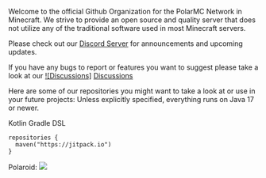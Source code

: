 Welcome to the official Github Organization for the PolarMC Network in Minecraft.
We strive to provide an open source and quality server that does not utilize any 
of the traditional software used in most Minecraft servers.

Please check out our 
<a class="github-button" href="https://discord.gg/CbC5tCAKsv" data-color-scheme="no-preference: dark_high_contrast; light: dark_high_contrast; dark: dark_high_contrast;" data-icon="octicon-comment-discussion" data-size="large" aria-label="Discuss buttons/github-buttons on GitHub">Discord Server</a> for announcements and upcoming updates.


If you have any bugs to report or features you want to suggest please take a look at our [![Discussions]][Discord]
<a class="github-button" href="https://github.com/orgs/Polar-Network/discussions" data-color-scheme="no-preference: dark_high_contrast; light: dark_high_contrast; dark: dark_high_contrast;" data-icon="octicon-comment-discussion" data-size="large" aria-label="Discuss buttons/github-buttons on GitHub">Discussions</a>

Here are some of our repositories you might want to take a look at or use in your future projects:
Unless explicitly specified, everything runs on Java 17 or newer.

Kotlin Gradle DSL
```
repositories {
  maven("https://jitpack.io")
}
```

Polaroid:   [![](https://jitpack.io/v/Polar-Network/Polaroid.svg)](https://jitpack.io/#Polar-Network/Polaroid)



<!--------------------------ASSETS---------------------------------->
[Discord]: https://discord.gg/CbC5tCAKsv
